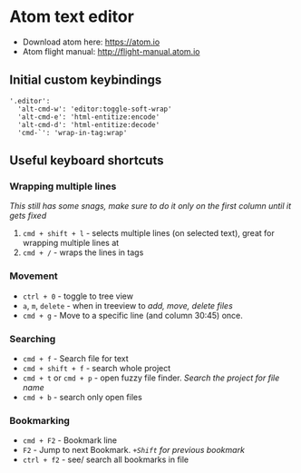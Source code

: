# Atom text editor

* Download atom here: <https://atom.io>
* Atom flight manual: <http://flight-manual.atom.io>

## Initial custom keybindings

```
'.editor':
  'alt-cmd-w': 'editor:toggle-soft-wrap'
  'alt-cmd-e': 'html-entitize:encode'
  'alt-cmd-d': 'html-entitize:decode'
  'cmd-`': 'wrap-in-tag:wrap'
```

## Useful keyboard shortcuts

### Wrapping multiple lines

*This still has some snags, make sure to do it only on the first column until it gets fixed*

1. `cmd + shift + l` - selects multiple lines (on selected text), great for wrapping multiple lines at
2. `cmd + /` - wraps the lines in tags

### Movement

* `ctrl + 0` - toggle to tree view
* `a`, `m`, `delete` - when in treeview to *add, move, delete files*
* `cmd + g` - Move to a specific line (and column 30:45)
 once.

### Searching

* `cmd + f` - Search file for text
* `cmd + shift + f` - search whole project
* `cmd + t` or `cmd + p` - open fuzzy file finder. *Search the project for file name*
* `cmd + b` - search only open files

### Bookmarking

* `cmd + F2` - Bookmark line
* `F2` - Jump to next Bookmark. *`+Shift` for previous bookmark*
* `ctrl + f2` - see/ search all bookmarks in file

